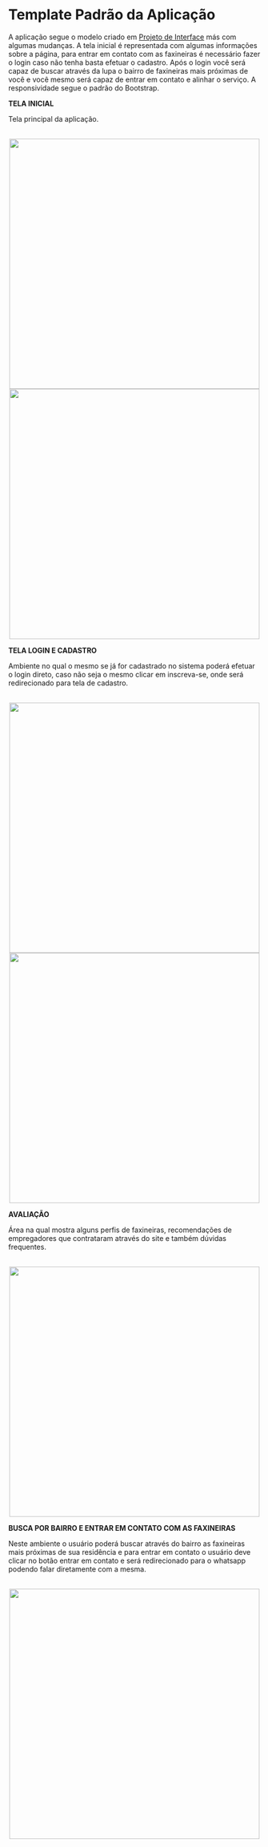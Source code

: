 # Template Padrão da Aplicação

A aplicação segue o modelo criado em <a href="5-Projeto de Interface.md"> Projeto de Interface</a> más com algumas mudanças. A tela inicial é representada com algumas informações sobre a página, para entrar em contato com as faxineiras é necessário fazer o login caso não tenha basta efetuar o cadastro. Após o login você será capaz de buscar através da lupa o bairro de faxineiras mais próximas de você e você mesmo será capaz de entrar em contato e alinhar o serviço. A responsividade segue o padrão do Bootstrap.

**TELA INICIAL**

Tela principal da aplicação.

<div style="text-align:center">                            
</div>
<br>
<div align="center">
<img src="https://user-images.githubusercontent.com/103081069/205447487-f569eccf-1cae-446b-b472-c5f4e4fbc1da.png" width="500px" />
 <img src="https://user-images.githubusercontent.com/103081069/205448108-4d8e395a-c9e6-428a-82b8-5b929f170707.png" width="500px" />
</div>

**TELA LOGIN E CADASTRO**

Ambiente no qual o mesmo se já for cadastrado no sistema poderá efetuar o login direto, caso não seja o mesmo clicar em inscreva-se, onde será redirecionado para tela de cadastro. 

<div style="text-align:center">                            
</div>
<br>
<div align="center">
<img src="https://user-images.githubusercontent.com/103081069/205448718-ffa11f5e-e66e-4472-bc52-9f2f3b2825f2.png" width="500px" />
<img src="https://user-images.githubusercontent.com/103081069/205448764-922079c2-aa1c-45c6-83a4-3c93a88137d9.png" width="500px" />
</div>

**AVALIAÇÃO** 

Área na qual mostra alguns perfis de faxineiras, recomendações de empregadores que contrataram através do site e também dúvidas frequentes.

<div style="text-align:center">                            
</div>
<br>
<div align="center">
<img src="https://user-images.githubusercontent.com/103081069/205448934-3c43aa26-0ad4-48d7-a9d8-c963f3b3412c.png" width="500px" />
</div>


**BUSCA POR BAIRRO E ENTRAR EM CONTATO COM AS FAXINEIRAS**

Neste ambiente o usuário poderá buscar através do bairro as faxineiras mais próximas de sua residência e para entrar em contato o usuário deve clicar no botão entrar em contato e será redirecionado para o whatsapp podendo falar diretamente com a mesma.
 

<div style="text-align:center">                            
</div>
<br>
<div align="center">
<img src="https://user-images.githubusercontent.com/103081069/205449101-9fd2e139-129e-442c-8575-895fb510ee33.png" width="500px" />
</div>
